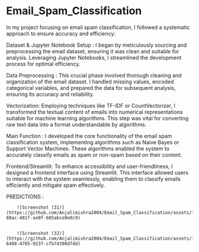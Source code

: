 # Email_Spam_Classification
In my  project focusing on email spam classification, I followed a systematic approach to ensure accuracy and efficiency:

Dataset & Jupyter Notebook Setup : I began by meticulously sourcing and preprocessing the email dataset, ensuring it was clean and suitable for analysis. Leveraging Jupyter Notebooks, I streamlined the development process for optimal efficiency.

Data Preprocessing : This crucial phase involved thorough cleaning and organization of the email dataset. I handled missing values, encoded categorical variables, and prepared the data for subsequent analysis, ensuring its accuracy and reliability.

Vectorization: Employing techniques like TF-IDF or CountVectorizer, I transformed the textual content of emails into numerical representations suitable for machine learning algorithms. This step was vital for converting raw text data into a format understandable by algorithms.

Main Function : I developed the core functionality of the email spam classification system, implementing algorithms such as Naive Bayes or Support Vector Machines. These algorithms enabled the system to accurately classify emails as spam or non-spam based on their content.

Frontend/Streamlit: To enhance accessibility and user-friendliness, I designed a frontend interface using Streamlit. This interface allowed users to interact with the system seamlessly, enabling them to classify emails efficiently and mitigate spam effectively.

PREDICTIONS :

        ![Screenshot (31)](https://github.com/Anjalimishra2004/Email_Spam_Classification/assets/149240606/21fe2331-88ac-481f-ae0f-685abce0e0c9)


        ![Screenshot (32)](https://github.com/Anjalimishra2004/Email_Spam_Classification/assets/149240606/9b47d6c1-6498-4785-9237-cfb74398d7dd)

